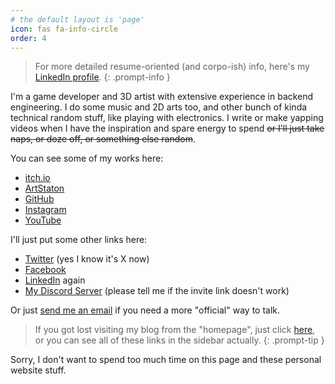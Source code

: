 ```yaml
---
# the default layout is 'page'
icon: fas fa-info-circle
order: 4
---
```


> For more detailed resume-oriented (and corpo-ish) info, here's my [LinkedIn profile](https://www.linkedin.com/in/drekunia).
{: .prompt-info }

I'm a game developer and 3D artist with extensive experience in backend engineering. I do some music and 2D arts too, and other bunch of kinda technical random stuff, like playing with electronics. I write or make yapping videos when I have the inspiration and spare energy to spend ~~or I'll just take naps, or doze off, or something else random~~.

You can see some of my works here:

- [itch.io](https://drekunia.itch.io/)
- [ArtStaton](https://www.artstation.com/drekunia)
- [GitHub](https://www.github.com/drekunia)
- [Instagram](https://www.instagram.com/drekunia)
- [YouTube](https://www.youtube.com/@drekunia)

I'll just put some other links here:

- [Twitter](https://x.com/drekunia) (yes I know it's X now)
- [Facebook](https://www.facebook.com/drekunia)
- [LinkedIn](https://www.linkedin.com/in/drekunia) again
- [My Discord Server](https://discord.gg/6QVxjGVhr4) (please tell me if the invite link doesn't work)

Or just [send me an email](mailto:drekunia@gmail.com) if you need a more "official" way to talk.

> If you got lost visiting my blog from the "homepage", just click [here](https://drekunia.github.io), or you can see all of these links in the sidebar actually.
{: .prompt-tip }

Sorry, I don't want to spend too much time on this page and these personal website stuff.
